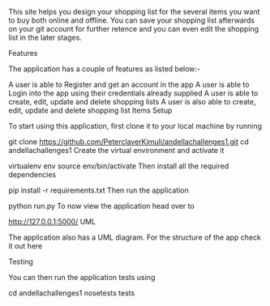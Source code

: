 This site helps you design your shopping list for the several items you want to buy both online and offline. You can save your shopping list afterwards on your git account for further retence and you can even edit the shopping list in the later stages.

Features

The application has a couple of features as listed below:-

A user is able to Register and get an account in the app
A user is able to Login into the app using their credentials already supplied
A user is able to create, edit, update and delete shopping lists
A user is also able to create, edit, update and delete shopping list Items
Setup

To start using this application, first clone it to your local machine by running

git clone https://github.com/PeterclaverKimuli/andellachallenges1.git
cd andellachallenges1
Create the virtual environment and activate it

virtualenv env
source env/bin/activate
Then install all the required dependencies

pip install -r requirements.txt
Then run the application

python run.py
To now view the application head over to

http://127.0.0.1:5000/
UML

The application also has a UML diagram. For the structure of the app check it out here

Testing

You can then run the application tests using

cd andellachallenges1
nosetests tests


